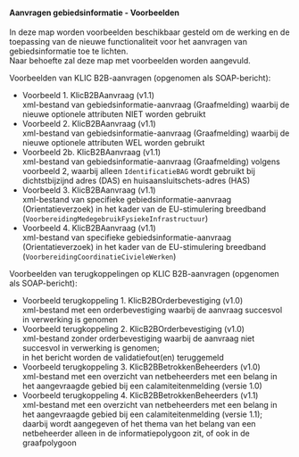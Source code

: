 ﻿#### Aanvragen gebiedsinformatie - Voorbeelden

In deze map worden voorbeelden beschikbaar gesteld om de werking en de toepassing van de nieuwe functionaliteit voor het aanvragen van gebiedsinformatie toe te lichten.    
Naar behoefte zal deze map met voorbeelden worden aangevuld.

Voorbeelden van KLIC B2B-aanvragen (opgenomen als SOAP-bericht):
* Voorbeeld 1. KlicB2BAanvraag (v1.1)  \
xml-bestand van gebiedsinformatie-aanvraag (Graafmelding) waarbij de nieuwe optionele attributen NIET worden gebruikt
* Voorbeeld 2. KlicB2BAanvraag (v1.1)  \
xml-bestand van gebiedsinformatie-aanvraag (Graafmelding) waarbij de nieuwe optionele attributen WEL worden gebruikt
* Voorbeeld 2b. KlicB2BAanvraag (v1.1)  \
xml-bestand van gebiedsinformatie-aanvraag (Graafmelding) volgens voorbeeld 2, waarbij alleen `IdentificatieBAG` wordt gebruikt bij dichtstbijzijnd adres (DAS) en huisaansluitschets-adres (HAS)
* Voorbeeld 3. KlicB2BAanvraag (v1.1)  \
xml-bestand van specifieke gebiedsinformatie-aanvraag (Orientatieverzoek) in het kader van de EU-stimulering breedband (`VoorbereidingMedegebruikFysiekeInfrastructuur`)
* Voorbeeld 4. KlicB2BAanvraag (v1.1)  \
xml-bestand van specifieke gebiedsinformatie-aanvraag (Orientatieverzoek) in het kader van de EU-stimulering breedband (`VoorbereidingCoordinatieCivieleWerken`)

Voorbeelden van terugkoppelingen op KLIC B2B-aanvragen (opgenomen als SOAP-bericht):
* Voorbeeld terugkoppeling 1. KlicB2BOrderbevestiging (v1.0)  \
xml-bestand met een orderbevestiging waarbij de aanvraag succesvol in verwerking is genomen
* Voorbeeld terugkoppeling 2. KlicB2BOrderbevestiging (v1.0)  \
xml-bestand zonder orderbevestiging waarbij de aanvraag niet succesvol in verwerking is genomen;  \
in het bericht worden de validatiefout(en) teruggemeld
* Voorbeeld terugkoppeling 3. KlicB2BBetrokkenBeheerders (v1.0)  \
xml-bestand met een overzicht van netbeheerders met een belang in het aangevraagde gebied bij een calamiteitenmelding (versie 1.0)
* Voorbeeld terugkoppeling 4. KlicB2BBetrokkenBeheerders (v1.1)  \
xml-bestand met een overzicht van netbeheerders met een belang in het aangevraagde gebied bij een calamiteitenmelding (versie 1.1);  \
daarbij wordt aangegeven of het thema van het belang van een netbeheerder alleen in de informatiepolygoon zit, of ook in de graafpolygoon
